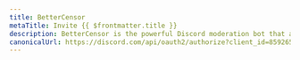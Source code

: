 ```yaml
---
title: BetterCensor
metaTitle: Invite {{ $frontmatter.title }}
description: BetterCensor is the powerful Discord moderation bot that automatically keeps your servers clean, with Google Sheets Integration, for powerful editing, and sharing anywhere.
canonicalUrl: https://discord.com/api/oauth2/authorize?client_id=859265696076791819&permissions=537259120&scope=bot
---
```


<Redirect :to="$frontmatter.canonicalUrl" />
